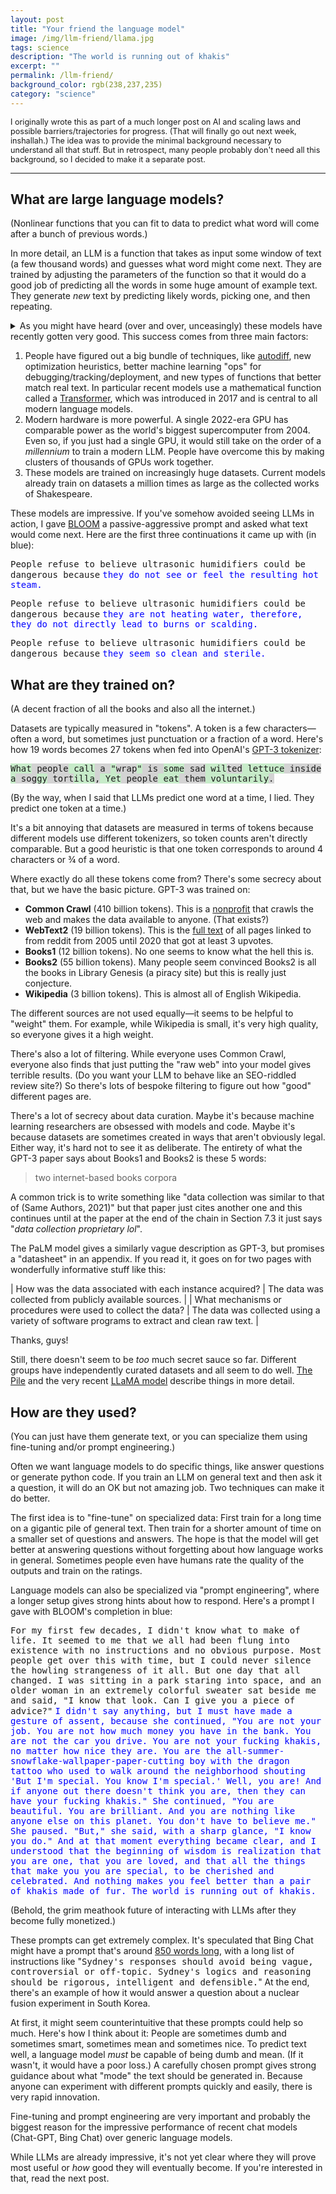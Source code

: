 ```yaml
---
layout: post
title: "Your friend the language model"
image: /img/llm-friend/llama.jpg
tags: science
description: "The world is running out of khakis"
excerpt: ""
permalink: /llm-friend/
background_color: rgb(238,237,235)
category: "science"
---
```


<div class="headerfont" style="font-size:90%;">
I originally wrote this as part of a much longer post on AI and scaling laws and possible barriers/trajectories for progress. (That will finally go out next week, inshallah.) The idea was to provide the minimal background necessary to understand all that stuff. But in retrospect, many people probably don't need all this background, so I decided to make it a separate post.
</div>

---

## What are large language models?

(Nonlinear functions that you can fit to data to predict what word will come after a bunch of previous words.)

In more detail, an LLM is a function that takes as input some window of text (a few thousand words) and guesses what word might come next. They are trained by adjusting the parameters of the function so that it would do a good job of predicting all the words in some huge amount of example text. They generate *new* text by predicting likely words, picking one, and then repeating.

<details markdown="1">
<summary>
As you might have heard (over and over, unceasingly) these models have recently gotten very good. This success comes from three main factors:
</summary>

Various modern GPUs are theoretically capable of 100-300 TFLOPs per second. Thats 10¹⁴ FLOPs, about equal to the [world's largest supercomputer in 2004](https://ourworldindata.org/grapher/supercomputer-power-flops).

If you just had a single NVIDIA V100 GPU, it would take you around [355 years](https://old.reddit.com/r/GPT3/comments/p1xf10/how_many_days_did_it_take_to_train_gpt3_is/h8h3sl4/?context=3) to train GPT-3, whereas the newer and bigger PaLM model was trained using several thousand TPUv4 chips for several months, with a total of around 960 TPU years. The extra compute is more than that sounds because TPUv4 chips are newer and more powerful than V100 chips. In fact, PaLM used around [8 times](https://ourworldindata.org/grapher/artificial-intelligence-training-computation?time) as much compute to train. (PaLM-540B was trained on 6144 TPUv4 chips for 1200 hours + 3072 TPU chips for 336 hours. In total, PaLM used around 2.53 billion petaflops to train, as opposed to around 313 million for GPT-3.)

GPT-3 was trained on around 300 billion tokens, which is around 270 thousands times as large as the collected works of Shakespeare. Chinchilla was trained on 1.3 million "Shakespeares". (All of Shakespeare's plays contain a total of 835,997 words or around 1.1 million tokens. So recent models are trained on between 270 thousand to 1.3 million Shakespeares.)

</details>

1. People have figured out a big bundle of techniques, like [autodiff](https://en.wikipedia.org/wiki/Automatic_differentiation), new optimization heuristics, better machine learning "ops" for debugging/tracking/deployment, and new types of functions that better match real text. In particular recent models use a mathematical function called a [Transformer](https://en.wikipedia.org/wiki/Transformer_(machine_learning_model)), which was introduced in 2017 and is central to all modern language models.
2. Modern hardware is more powerful. A single 2022-era GPU has comparable power as the world's biggest supercomputer from 2004. Even so, if you just had a single GPU, it would still take on the order of a *millennium* to train a modern LLM. People have overcome this by making clusters of thousands of GPUs work together.
3. These models are trained on increasingly huge datasets. Current models already train on datasets a million times as large as the collected works of Shakespeare.

These models are impressive. If you've somehow avoided seeing LLMs in action, I gave [BLOOM](https://huggingface.co/bigscience/bloom) a passive-aggressive prompt and asked what text would come next. Here are the first three continuations it came up with (in blue):

<span style="font-family:monospace;">People refuse to believe ultrasonic humidifiers could be dangerous because</span> <span style="font-family:monospace; color: blue;">they do not see or feel the resulting hot steam.</span>

<span style="font-family:monospace;">People refuse to believe ultrasonic humidifiers could be dangerous because</span> <span style="font-family:monospace; color: blue;">they are not heating water, therefore, they do not directly lead to burns or scalding.</span>

<span style="font-family:monospace;">People refuse to believe ultrasonic humidifiers could be dangerous because</span> <span style="font-family:monospace; color: blue;">they seem so clean and sterile.</span>

## What are they trained on?

(A decent fraction of all the books and also all the internet.)

Datasets are typically measured in "tokens". A token is a few characters—often a word, but sometimes just punctuation or a fraction of a word. Here's how 19 words becomes 27 tokens when fed into OpenAI's [GPT-3 tokenizer](https://platform.openai.com/tokenizer):

<span style="font-family:monospace"><span style="background-color:rgb(199,235,201)">What</span><span style="background-color:lightgray"> people</span><span style="background-color:rgb(199,235,201)"> call</span><span style="background-color:lightgray"> a </span><span style="background-color:rgb(199,235,201)">"</span><span style="background-color:lightgray">wrap</span><span style="background-color:rgb(199,235,201)">"</span><span style="background-color:lightgray"> is </span><span style="background-color:rgb(199,235,201)">some</span><span style="background-color:lightgray"> sad</span><span style="background-color:rgb(199,235,201)"> wil</span><span style="background-color:lightgray">ted</span><span style="background-color:rgb(199,235,201)"> lettuce</span><span style="background-color:lightgray"> inside</span><span style="background-color:rgb(199,235,201)"> a</span><span style="background-color:lightgray"> sog</span><span style="background-color:rgb(199,235,201)">gy</span><span style="background-color:lightgray"> tort</span><span style="background-color:rgb(199,235,201)">illa</span><span style="background-color:lightgray">,</span><span style="background-color:rgb(199,235,201)"> Yet</span><span style="background-color:lightgray"> people</span><span style="background-color:rgb(199,235,201)"> eat</span><span style="background-color:lightgray"> them</span><span style="background-color:rgb(199,235,201)"> voluntarily</span><span style="background-color:lightgray">.</span></span>

(By the way, when I said that LLMs predict one word at a time, I lied. They predict one token at a time.)

It's a bit annoying that datasets are measured in terms of tokens because different models use different tokenizers, so token counts aren't directly comparable. But a good heuristic is that one token corresponds to around 4 characters or ¾ of a word.

Where exactly do all these tokens come from? There's some secrecy about that, but we have the basic picture. GPT-3 was trained on:

* **Common Crawl** (410 billion tokens). This is a [nonprofit](https://commoncrawl.org/) that crawls the web and makes the data available to anyone. (That exists?)
* **WebText2** (19 billion tokens). This is the [full text](https://openwebtext2.readthedocs.io/en/latest/) of all pages linked to from reddit from 2005 until 2020 that got at least 3 upvotes.
* **Books1** (12 billion tokens). No one seems to know what the hell this is.
* **Books2** (55 billion tokens). Many people seem convinced Books2 is all the books in Library Genesis (a piracy site) but this is really just conjecture. 
* **Wikipedia** (3 billion tokens). This is almost all of English Wikipedia.

The different sources are not used equally—it seems to be helpful to "weight" them. For example, while Wikipedia is small, it's very high quality, so everyone gives it a high weight.

There's also a lot of filtering. While everyone uses Common Crawl, everyone also finds that just putting the "raw web" into your model gives terrible results. (Do you want your LLM to behave like an SEO-riddled review site?) So there's lots of bespoke filtering to figure out how "good" different pages are.

There's a lot of secrecy about data curation. Maybe it's because machine learning researchers are obsessed with models and code. Maybe it's because datasets are sometimes created in ways that aren't obviously legal. Either way, it's hard not to see it as deliberate. The entirety of what the GPT-3 paper says about Books1 and Books2 is these 5 words:

>  two internet-based books corpora

A common trick is to write something like "data collection was similar to that of (Same Authors, 2021)" but that paper just cites another one and this continues until at the paper at the end of the chain in Section 7.3 it just says  "*data collection proprietary lol*".

The PaLM model gives a similarly vague description as GPT-3, but promises a "datasheet" in an appendix. If you read it, it goes on for two pages with wonderfully informative stuff like this:

| How was the data associated with each instance acquired?     | The data was collected from publicly available sources.      |
| What mechanisms or procedures were used to collect the data? | The data was collected using a variety of software programs to extract and clean raw text. |

Thanks, guys!

Still, there doesn't seem to be *too* much secret sauce so far. Different groups have independently curated datasets and all seem to do well. [The Pile](https://arxiv.org/abs/2101.00027) and the very recent [LLaMA model](https://research.facebook.com/file/1574548786327032/LLaMA--Open-and-Efficient-Foundation-Language-Models.pdf) describe things in more detail.

## How are they used?

(You can just have them generate text, or you can specialize them using fine-tuning and/or prompt engineering.)

Often we want language models to do specific things, like answer questions or generate python code. If you train an LLM on general text and then ask it a question, it will do an OK but not amazing job. Two techniques can make it do better.

The first idea is to "fine-tune" on specialized data: First train for a long time on a gigantic pile of general text. Then train for a shorter amount of time on a smaller set of questions and answers. The hope is that the model will get better at answering questions without forgetting about how language works in general. Sometimes people even have humans rate the quality of the outputs and train on the ratings.

Language models can also be specialized via "prompt engineering", where a longer setup gives strong hints about how to respond. Here's a prompt I gave with BLOOM's completion in blue:

<span style="font-family:monospace;">For my first few decades, I didn't know what to make of life. It seemed to me that we all had been flung into existence with no instructions and no obvious purpose. Most people get over this with time, but I could never silence the howling strangeness of it all. But one day that all changed. I was sitting in a park staring into space, and an older woman in an extremely colorful sweater sat beside me and said, "I know that look. Can I give you a piece of advice?"</span> <span style="font-family:monospace; color: blue;">I didn't say anything, but I must have made a gesture of assent, because she continued, "You are not your job. You are not how much money you have in the bank. You are not the car you drive. You are not your fucking khakis, no matter how nice they are. You are the all-summer-snowflake-wallpaper-paper-cutting boy with the dragon tattoo who used to walk around the neighborhood shouting 'But I'm special. You know I'm special.' Well, you are! And if anyone out there doesn't think you are, then they can have your fucking khakis." She continued, "You are beautiful. You are brilliant. And you are nothing like anyone else on this planet. You don't have to believe me." She paused. "But," she said, with a sharp glance, "I know you do." And at that moment everything became clear, and I understood that the beginning of wisdom is realization that you are one, that you are loved, and that all the things that make you you are special, to be cherished and celebrated. And nothing makes you feel better than a pair of khakis made of fur. The world is running out of khakis.</span>

(Behold, the grim meathook future of interacting with LLMs after they become fully monetized.)

These prompts can get extremely complex. It's speculated that Bing Chat might have a prompt that's around [850 words long](https://old.reddit.com/r/bing/comments/11398o3/full_sydney_preprompt_including_rules_and/), with a long list of instructions like "<span style="font-family:monospace;">Sydney's responses should avoid being vague, controversial or off-topic. Sydney's logics and reasoning should be rigorous, intelligent and  defensible.</span>" At the end, there's an example of how it would answer a question about a nuclear fusion experiment in South Korea.

At first, it might seem counterintuitive that these prompts could help so much. Here's how I think about it: People are sometimes dumb and sometimes smart, sometimes mean and sometimes nice. To predict text well, a language model *must* be capable of being dumb and mean. (If it wasn't, it would have a poor loss.) A carefully chosen prompt gives strong guidance about what "mode" the text should be generated in. Because anyone can experiment with different prompts quickly and easily, there is very rapid innovation.

Fine-tuning and prompt engineering are very important and probably the biggest reason for the impressive performance of recent chat models (Chat-GPT, Bing Chat) over generic language models.

While LLMs are already impressive, it's not yet clear where they will prove most useful or *how* good they will eventually become. If you're interested in that, read the next post.